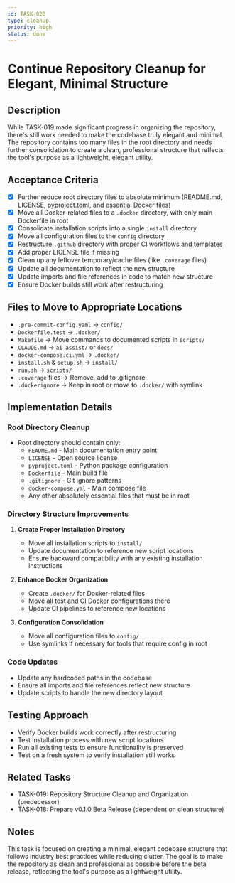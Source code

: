 ```yaml
---
id: TASK-020
type: cleanup
priority: high
status: done
---
```


# Continue Repository Cleanup for Elegant, Minimal Structure

## Description
While TASK-019 made significant progress in organizing the repository, there's still work needed to make the codebase truly elegant and minimal. The repository contains too many files in the root directory and needs further consolidation to create a clean, professional structure that reflects the tool's purpose as a lightweight, elegant utility.

## Acceptance Criteria
- [x] Further reduce root directory files to absolute minimum (README.md, LICENSE, pyproject.toml, and essential Docker files)
- [x] Move all Docker-related files to a `.docker` directory, with only main Dockerfile in root
- [x] Consolidate installation scripts into a single `install` directory
- [x] Move all configuration files to the `config` directory
- [x] Restructure `.github` directory with proper CI workflows and templates
- [x] Add proper LICENSE file if missing
- [x] Clean up any leftover temporary/cache files (like `.coverage` files)
- [x] Update all documentation to reflect the new structure
- [x] Update imports and file references in code to match new structure
- [x] Ensure Docker builds still work after restructuring

## Files to Move to Appropriate Locations
- `.pre-commit-config.yaml` → `config/`
- `Dockerfile.test` → `.docker/`
- `Makefile` → Move commands to documented scripts in `scripts/`
- `CLAUDE.md` → `ai-assist/` or `docs/`
- `docker-compose.ci.yml` → `.docker/`
- `install.sh` & `setup.sh` → `install/`
- `run.sh` → `scripts/`
- `.coverage` files → Remove, add to .gitignore
- `.dockerignore` → Keep in root or move to `.docker/` with symlink

## Implementation Details

### Root Directory Cleanup
- Root directory should contain only:
  - `README.md` - Main documentation entry point
  - `LICENSE` - Open source license
  - `pyproject.toml` - Python package configuration
  - `Dockerfile` - Main build file
  - `.gitignore` - Git ignore patterns
  - `docker-compose.yml` - Main compose file
  - Any other absolutely essential files that must be in root

### Directory Structure Improvements
1. **Create Proper Installation Directory**
   - Move all installation scripts to `install/`
   - Update documentation to reference new script locations
   - Ensure backward compatibility with any existing installation instructions

2. **Enhance Docker Organization**
   - Create `.docker/` for Docker-related files
   - Move all test and CI Docker configurations there
   - Update CI pipelines to reference new locations

3. **Configuration Consolidation**
   - Move all configuration files to `config/`
   - Use symlinks if necessary for tools that require config in root

### Code Updates
- Update any hardcoded paths in the codebase
- Ensure all imports and file references reflect new structure
- Update scripts to handle the new directory layout

## Testing Approach
- Verify Docker builds work correctly after restructuring
- Test installation process with new script locations
- Run all existing tests to ensure functionality is preserved
- Test on a fresh system to verify installation still works

## Related Tasks
- TASK-019: Repository Structure Cleanup and Organization (predecessor)
- TASK-018: Prepare v0.1.0 Beta Release (dependent on clean structure)

## Notes
This task is focused on creating a minimal, elegant codebase structure that follows industry best practices while reducing clutter. The goal is to make the repository as clean and professional as possible before the beta release, reflecting the tool's purpose as a lightweight utility.